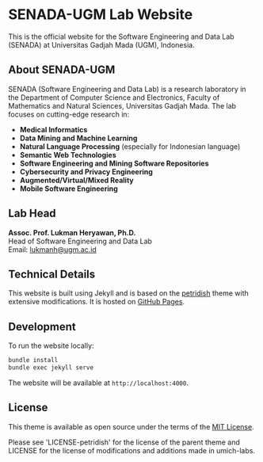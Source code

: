 # SENADA-UGM Lab Website

This is the official website for the Software Engineering and Data Lab (SENADA) at Universitas Gadjah Mada (UGM), Indonesia.

## About SENADA-UGM

SENADA (Software Engineering and Data Lab) is a research laboratory in the Department of Computer Science and Electronics, Faculty of Mathematics and Natural Sciences, Universitas Gadjah Mada. The lab focuses on cutting-edge research in:

- **Medical Informatics**
- **Data Mining and Machine Learning**
- **Natural Language Processing** (especially for Indonesian language)
- **Semantic Web Technologies**
- **Software Engineering and Mining Software Repositories**
- **Cybersecurity and Privacy Engineering**
- **Augmented/Virtual/Mixed Reality**
- **Mobile Software Engineering**

## Lab Head

**Assoc. Prof. Lukman Heryawan, Ph.D.**  
Head of Software Engineering and Data Lab  
Email: lukmanh@ugm.ac.id

## Technical Details

This website is built using Jekyll and is based on the [petridish](https://github.com/peterdesmet/petridish) theme with extensive modifications. It is hosted on [GitHub Pages](https://docs.github.com/en/pages/getting-started-with-github-pages/about-github-pages).

## Development

To run the website locally:

```bash
bundle install
bundle exec jekyll serve
```

The website will be available at `http://localhost:4000`.

## License

This theme is available as open source under the terms of the [MIT License](http://opensource.org/licenses/MIT).

Please see 'LICENSE-petridish' for the license of the parent theme 
and LICENSE for the license of modifications and additions made in umich-labs.
